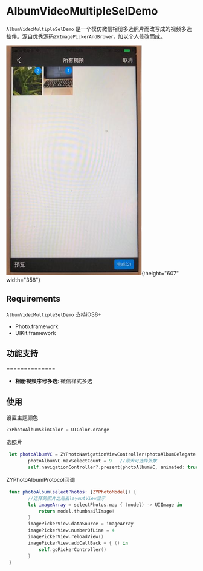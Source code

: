 # AlbumVideoMultipleSelDemo

`AlbumVideoMultipleSelDemo` 是一个模仿微信相册多选照片而改写成的视频多选控件。源自优秀源码`ZYImagePickerAndBrower。`加以个人修改而成。

![image](https://github.com/LongChLiu/AlbumVideoMultipleSelDemo/blob/master/imagePicker.jpeg){:height="607" width="358"}

## Requirements

`AlbumVideoMultipleSelDemo`   支持iOS8+

* Photo.framework
* UIKit.framework

## 功能支持
==============
- **相册视频序号多选**: 微信样式多选


## 使用

设置主题颜色

```swift 
ZYPhotoAlbumSkinColor = UIColor.orange
```

选照片

```swift 
 let photoAlbumVC = ZYPhotoNavigationViewController(photoAlbumDelegate: self, photoAlbumType: .selectPhoto)    //初始化需要设置代理对象
        photoAlbumVC.maxSelectCount = 9   //最大可选择张数
        self.navigationController?.present(photoAlbumVC, animated: true, completion: nil)
```

ZYPhotoAlbumProtocol回调

```swift 
 func photoAlbum(selectPhotos: [ZYPhotoModel]) {
        //选择的照片之后去layoutView显示
        let imageArray = selectPhotos.map { (model) -> UIImage in
            return model.thumbnailImage!
        }
        imagePickerView.dataSource = imageArray
        imagePickerView.numberOfLine = 4
        imagePickerView.reloadView()
        imagePickerView.addCallBack = { () in
            self.goPickerController()
        }
 }
```

